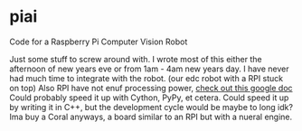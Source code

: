 # piai
Code for a Raspberry Pi Computer Vision Robot

Just some stuff to screw around with.
I wrote most of this either the afternoon of new years eve or from 1am - 4am new years day.
I have never had much time to integrate with the robot. (our edc robot with a RPI stuck on top)
Also RPI have not enuf processing power, [check out this google doc](https://docs.google.com/document/d/1fSVEUlLuIj0-5ZJ62lxxtCNqVpLfGpT9G9-sV6PyPFg/edit?usp=sharing)
Could probably speed it up with Cython, PyPy, et cetera. Could speed it up by writing it in C++, but the development cycle would be maybe to long idk?
Ima buy a Coral anyways, a board similar to an RPI but with a nueral engine.
